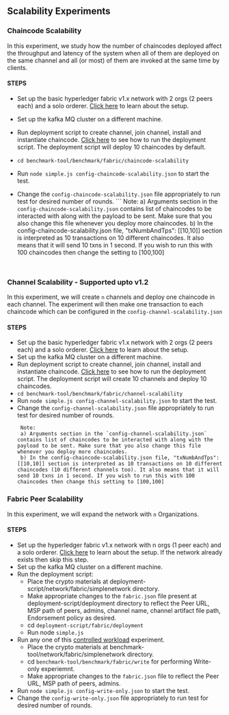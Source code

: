 ## Scalability Experiments


### Chaincode Scalability
In this experiment, we study how the number of chaincodes deployed affect the throughput and latency of the system when all of them are deployed on the same channel and all (or most) of them are invoked at the same time by clients. 

#### STEPS
 
   * Set up the basic hyperledger fabric v1.x network with 2 orgs (2 peers each) and a solo orderer. [Click here](./fabric-network-setup.md) to learn about the setup.
   * Set up the kafka MQ cluster on a different machine.
   * Run deployment script to create channel, join channel, install and instantiate chaincode. [Click here](./deployment-doc.md) to see how to run the deployment script. The deployment script will deploy 10 chaincodes by default.
   * `cd benchmark-tool/benchmark/fabric/chaincode-scalability`
   * Run `node simple.js config-chaincode-scalability.json` to start the test.
   * Change the `config-chaincode-scalability.json` file appropriately to run test for desired number of rounds. 
    ```
       Note: 
       a) Arguments section in the `config-chaincode-scalability.json` contains list of chaincodes to be interacted with along with the payload to be sent. Make sure that you also change this file whenever you deploy more chaincodes.
       b) In the config-chaincode-scalability.json file, "txNumbAndTps": [[10,10]] section is interpreted as 10 transactions on 10 different chaincodes. It also means that it will send 10 txns in 1 second. If you wish to run this with 100 chaincodes then change the setting to [100,100]
    
     ```
   
### Channel Scalability - Supported upto v1.2
In this experiment, we will create `n` channels and deploy one chaincode in each channel. The experiment will then make one transaction to each chaincode which can be configured in the `config-channel-scalability.json`

#### STEPS

   * Set up the basic hyperledger fabric v1.x network with 2 orgs (2 peers each) and a solo orderer. [Click here](./fabric-network-setup.md) to learn about the setup.
   * Set up the kafka MQ cluster on a different machine.
   * Run deployment script to create channel, join channel, install and instantiate chaincode. [Click here](./deployment-doc.md) to see how to run the deployment script. The deployment script will create 10 channels and deploy 10 chaincodes.
   * `cd benchmark-tool/benchmark/fabric/channel-scalability`
   * Run `node simple.js config-channel-scalability.json` to start the test. 
   * Change the `config-channel-scalability.json` file appropriately to run test for desired number of rounds. 
      ```
       Note: 
       a) Arguments section in the `config-channel-scalability.json` contains list of chaincodes to be interacted with along with the payload to be sent. Make sure that you also change this file whenever you deploy more chaincodes.
       b) In the config-chaincode-scalability.json file, "txNumbAndTps": [[10,10]] section is interpreted as 10 transactions on 10 different chaincodes (10 different channels too). It also means that it will send 10 txns in 1 second. If you wish to run this with 100 chaincodes then change this setting to [100,100]
     
     ```

### Fabric Peer Scalability
In this experiment, we will expand the network with `n` Organizations.

#### STEPS

   * Set up the hyperledger fabric v1.x network with n orgs (1 peer each) and a solo orderer. [Click here](./scaling-fabric-network-setup.md) to learn about the setup. If the network already exists then skip this step.
   * Set up the kafka MQ cluster on a different machine.
   * Run the deployment script:
      * Place the crypto materials at deployment-script/network/fabric/simplenetwork directory.
      * Make appropriate changes to the `fabric.json` file present at deployment-script/deployment directory to reflect the Peer URL, MSP path of peers, admins, channel name, channel artifact file path, Endorsement policy as desired.
      * cd `deployment-script/fabric/deployment`
      * Run node `simple.js`
   * Run any one of this [controlled workload](./controlled-workload.md) experiment.  
      * Place the crypto materials at benchmark-tool/network/fabric/simplenetwork directory.
      * cd `benchmark-tool/benchmark/fabric/write` for performing Write-only experiemnt.
      * Make appropriate changes to the `fabric.json` file to reflect the Peer URL, MSP path of peers, admins.
   * Run `node simple.js config-write-only.json` to start the test. 
   * Change the `config-write-only.json` file appropriately to run test for desired number of rounds. 